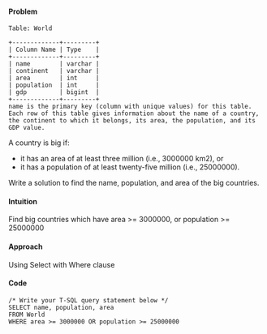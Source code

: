 #### Problem
```
Table: World

+-------------+---------+
| Column Name | Type    |
+-------------+---------+
| name        | varchar |
| continent   | varchar |
| area        | int     |
| population  | int     |
| gdp         | bigint  |
+-------------+---------+
name is the primary key (column with unique values) for this table.
Each row of this table gives information about the name of a country, the continent to which it belongs, its area, the population, and its GDP value.
```
A country is big if:
- it has an area of at least three million (i.e., 3000000 km2), or
- it has a population of at least twenty-five million (i.e., 25000000).

Write a solution to find the name, population, and area of the big countries.

#### Intuition
Find big countries which have area >= 3000000, or population >= 25000000

#### Approach
Using Select with Where clause

#### Code
```
/* Write your T-SQL query statement below */
SELECT name, population, area
FROM World
WHERE area >= 3000000 OR population >= 25000000
```
